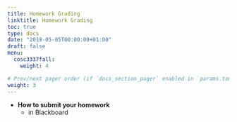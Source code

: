 ```yaml
---
title: Homework Grading
linktitle: Homework Grading
toc: true
type: docs
date: "2019-05-05T00:00:00+01:00"
draft: false
menu:
  cosc3337fall:
    weight: 4

# Prev/next pager order (if `docs_section_pager` enabled in `params.toml`)
weight: 3
---
```


- **How to submit your homework**
  - in Blackboard
